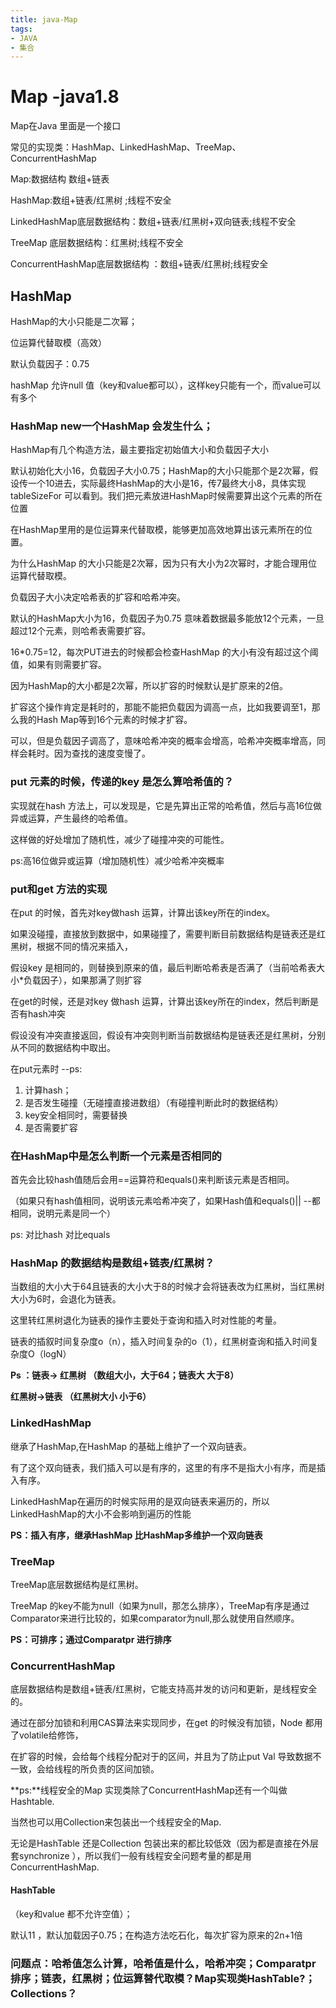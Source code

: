 ```yaml
---
title: java-Map
tags: 
- JAVA
- 集合
---
```

# Map -java1.8

Map在Java 里面是一个接口

常见的实现类：HashMap、LinkedHashMap、TreeMap、ConcurrentHashMap

Map:数据结构 数组+链表

HashMap:数组+链表/红黑树  ;线程不安全

LinkedHashMap底层数据结构：数组+链表/红黑树+双向链表;线程不安全

TreeMap 底层数据结构：红黑树;线程不安全

ConcurrentHashMap底层数据结构 ：数组+链表/红黑树;线程安全

## HashMap

HashMap的大小只能是二次幂；

位运算代替取模（高效）

默认负载因子：0.75

hashMap 允许null 值（key和value都可以），这样key只能有一个，而value可以有多个

### HashMap new一个HashMap 会发生什么；

HashMap有几个构造方法，最主要指定初始值大小和负载因子大小

默认初始化大小16，负载因子大小0.75；HashMap的大小只能那个是2次幂，假设传一个10进去，实际最终HashMap的大小是16，传7最终大小8，具体实现tableSizeFor 可以看到。我们把元素放进HashMap时候需要算出这个元素的所在位置

在HashMap里用的是位运算来代替取模，能够更加高效地算出该元素所在的位置。

 为什么HashMap 的大小只能是2次幂，因为只有大小为2次幂时，才能合理用位运算代替取模。

负载因子大小决定哈希表的扩容和哈希冲突。

默认的HashMap大小为16，负载因子为0.75 意味着数据最多能放12个元素，一旦超过12个元素，则哈希表需要扩容。

16*0.75=12，每次PUT进去的时候都会检查HashMap 的大小有没有超过这个阈值，如果有则需要扩容。

因为HashMap的大小都是2次幂，所以扩容的时候默认是扩原来的2倍。

扩容这个操作肯定是耗时的，那能不能把负载因为调高一点，比如我要调至1，那么我的Hash Map等到16个元素的时候才扩容。

可以，但是负载因子调高了，意味哈希冲突的概率会增高，哈希冲突概率增高，同样会耗时。因为查找的速度变慢了。

### put 元素的时候，传递的key 是怎么算哈希值的？

实现就在hash 方法上，可以发现是，它是先算出正常的哈希值，然后与高16位做异或运算，产生最终的哈希值。

这样做的好处增加了随机性，减少了碰撞冲突的可能性。

 ps:高16位做异或运算（增加随机性）减少哈希冲突概率

### put和get 方法的实现

在put 的时候，首先对key做hash 运算，计算出该key所在的index。

如果没碰撞，直接放到数据中，如果碰撞了，需要判断目前数据结构是链表还是红黑树，根据不同的情况来插入，

假设key 是相同的，则替换到原来的值，最后判断哈希表是否满了（当前哈希表大小*负载因子），如果那满了则扩容

在get的时候，还是对key 做hash 运算，计算出该key所在的index，然后判断是否有hash冲突

假设没有冲突直接返回，假设有冲突则判断当前数据结构是链表还是红黑树，分别从不同的数据结构中取出。

在put元素时 --ps: 

1. 计算hash；
2. 是否发生碰撞（无碰撞直接进数组）（有碰撞判断此时的数据结构）
3. key安全相同时，需要替换
4. 是否需要扩容

### 在HashMap中是怎么判断一个元素是否相同的

首先会比较hash值随后会用==运算符和equals()来判断该元素是否相同。

（如果只有hash值相同，说明该元素哈希冲突了，如果Hash值和equals()|| --都相同，说明元素是同一个）

ps: 对比hash 对比equals 

### HashMap 的数据结构是数组+链表/红黑树？

当数组的大小大于64且链表的大小大于8的时候才会将链表改为红黑树，当红黑树大小为6时，会退化为链表。

这里转红黑树退化为链表的操作主要处于查询和插入时对性能的考量。

链表的插叙时间复杂度o（n），插入时间复杂的o（1），红黑树查询和插入时间复杂度O（logN）

**Ps ：链表-> 红黑树  （数组大小，大于64；链表大 大于8）**

**红黑树->链表 （红黑树大小 小于6）**

### LinkedHashMap

继承了HashMap,在HashMap 的基础上维护了一个双向链表。

有了这个双向链表，我们插入可以是有序的，这里的有序不是指大小有序，而是插入有序。

LinkedHashMap在遍历的时候实际用的是双向链表来遍历的，所以LinkedHashMap的大小不会影响到遍历的性能

**PS：插入有序，继承HashMap 比HashMap多维护一个双向链表**

### TreeMap

TreeMap底层数据结构是红黑树。

TreeMap 的key不能为null（如果为null，那怎么排序），TreeMap有序是通过Comparator来进行比较的，如果comparator为null,那么就使用自然顺序。

**PS：可排序；通过Comparatpr 进行排序**

### ConcurrentHashMap

底层数据结构是数组+链表/红黑树，它能支持高并发的访问和更新，是线程安全的。

通过在部分加锁和利用CAS算法来实现同步，在get 的时候没有加锁，Node 都用了volatile给修饰，

在扩容的时候，会给每个线程分配对于的区间，并且为了防止put Val 导致数据不一致，会给线程的所负责的区间加锁。





**ps:**线程安全的Map  实现类除了ConcurrentHashMap还有一个叫做Hashtable.

当然也可以用Collection来包装出一个线程安全的Map.

无论是HashTable 还是Collection 包装出来的都比较低效（因为都是直接在外层套synchronize ），所以我们一般有线程安全问题考量的都是用ConcurrentHashMap.

#### HashTable 

（key和value 都不允许空值）；

默认11 ，默认加载因子0.75；在构造方法吃石化，每次扩容为原来的2n+1倍



### 问题点：哈希值怎么计算，哈希值是什么，哈希冲突；Comparatpr 排序；链表，红黑树；位运算替代取模？Map实现类HashTable?；Collections？







